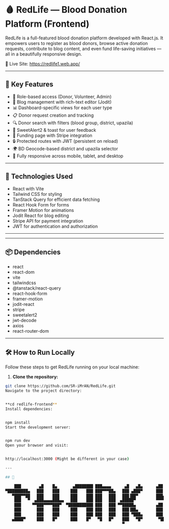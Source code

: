 # 🩸 RedLife — Blood Donation Platform (Frontend)

RedLife is a full-featured blood donation platform developed with React.js. It empowers users to register as blood donors, browse active donation requests, contribute to blog content, and even fund life-saving initiatives — all in a beautifully responsive design.

🔴 Live Site: https://redlife1.web.app/

---

## 🚀 Key Features

- 👥 Role-based access (Donor, Volunteer, Admin)  
- 📝 Blog management with rich-text editor (Jodit)  
- 📊 Dashboard-specific views for each user type  
- 📋 Donor request creation and tracking  
- 🔍 Donor search with filters (blood group, district, upazila)  
- 💬 SweetAlert2 & toast for user feedback  
- 🧾 Funding page with Stripe integration  
- 🔒 Protected routes with JWT (persistent on reload)  
- 🌍 BD Geocode-based district and upazila selector  
- 📱 Fully responsive across mobile, tablet, and desktop  

---

## 🧰 Technologies Used

- React with Vite  
- Tailwind CSS for styling  
- TanStack Query for efficient data fetching  
- React Hook Form for forms  
- Framer Motion for animations  
- Jodit React for blog editing  
- Stripe API for payment integration  
- JWT for authentication and authorization  

---



---

## 📦 Dependencies

- react  
- react-dom  
- vite  
- tailwindcss  
- @tanstack/react-query  
- react-hook-form  
- framer-motion  
- jodit-react  
- stripe  
- sweetalert2  
- jwt-decode  
- axios  
- react-router-dom  

---

## 🛠️ How to Run Locally

Follow these steps to get RedLife running on your local machine:

1. **Clone the repository:**

```bash
git clone https://github.com/SR-iMrAN/RedLife.git
Navigate to the project directory:


**cd redlife-frontend**
Install dependencies:


npm install
Start the development server:


npm run dev
Open your browser and visit:


http://localhost:3000 (Might be different in your case)

---

## 📁

    ███        ▄█    █▄       ▄████████ ███▄▄▄▄      ▄█   ▄█▄      ▄██   ▄    ▄██████▄  ███    █▄  
▀█████████▄   ███    ███     ███    ███ ███▀▀▀██▄   ███ ▄███▀      ███   ██▄ ███    ███ ███    ███ 
   ▀███▀▀██   ███    ███     ███    ███ ███   ███   ███▐██▀        ███▄▄▄███ ███    ███ ███    ███ 
    ███   ▀  ▄███▄▄▄▄███▄▄   ███    ███ ███   ███  ▄█████▀         ▀▀▀▀▀▀███ ███    ███ ███    ███ 
    ███     ▀▀███▀▀▀▀███▀  ▀███████████ ███   ███ ▀▀█████▄         ▄██   ███ ███    ███ ███    ███ 
    ███       ███    ███     ███    ███ ███   ███   ███▐██▄        ███   ███ ███    ███ ███    ███ 
    ███       ███    ███     ███    ███ ███   ███   ███ ▀███▄      ███   ███ ███    ███ ███    ███ 
   ▄████▀     ███    █▀      ███    █▀   ▀█   █▀    ███   ▀█▀       ▀█████▀   ▀██████▀  ████████▀  
                                                    ▀                                              
